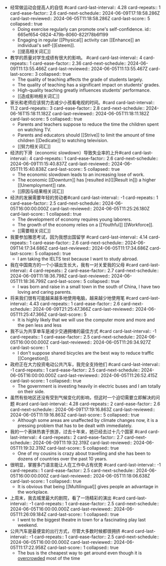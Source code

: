 - 经常做运动会提高人的自信 #card
  card-last-interval:: 4.28
  card-repeats:: 1
  card-ease-factor:: 2.6
  card-next-schedule:: 2024-06-09T17:18:58.286Z
  card-last-reviewed:: 2024-06-05T11:18:58.286Z
  card-last-score:: 5
  collapsed:: true
	- Doing exercise regularly can promote one's self-confidence.
	  id:: 665ef654-0824-479b-8060-822f78b6f199
	- Engaging in regular [[Physical]] activity can [[Enhance]] an individual's self-[[Esteem]].
	- [[提高相关词汇]]
- 教学的质量对学生成绩有很大的影响。 #card
  card-last-interval:: 4
  card-repeats:: 1
  card-ease-factor:: 2.36
  card-next-schedule:: 2024-06-09T11:13:55.466Z
  card-last-reviewed:: 2024-06-05T11:13:55.467Z
  card-last-score:: 3
  collapsed:: true
	- The quality of teaching affects the grade of students largely.
	- The quality of teaching has a significant impact on students' grades.
	- High-quality teaching greatly influences students' performance.
	- [[造成影响相关词汇]]
- 家长和老师应该努力去减少小孩看电视的时间。#card
  card-last-interval:: 11.2
  card-repeats:: 3
  card-ease-factor:: 2.8
  card-next-schedule:: 2024-06-16T15:18:11.182Z
  card-last-reviewed:: 2024-06-05T11:18:11.182Z
  card-last-score:: 5
  collapsed:: true
	- Parents and teachers suppose to reduce the time the children spent on watching TV.
	- Parents and educators should [[Strive]] to limit the amount of time children [[Dedicate]] to watching television.
	- [[努力相关词汇]]
- 经济的下滑（economic slowdown）导致失业率的上升#card
  card-last-interval:: 4
  card-repeats:: 1
  card-ease-factor:: 2.6
  card-next-schedule:: 2024-06-09T11:15:40.837Z
  card-last-reviewed:: 2024-06-05T11:15:40.838Z
  card-last-score:: 5
  collapsed:: true
	- The economic slowdown leads to an increasing lose of work.
	- The economic [[Downturn]] has [resulted in]([[Result in]]) a higher [[Unemployment]] rate.
	- [[原因与结果相关词汇]]
- 经济的发展需要年轻的劳动者#card
  card-last-interval:: -1
  card-repeats:: 1
  card-ease-factor:: 2.5
  card-next-schedule:: 2024-06-05T16:00:00.000Z
  card-last-reviewed:: 2024-06-05T11:25:26.180Z
  card-last-score:: 1
  collapsed:: true
	- The development of economy requires young laborers.
	- The growth of the economy relies on a [[Youthful]] [[Workforce]].
	- [[需要相关词汇]]
- 我要参加雅思考试，因为我想出国留学 #card
  card-last-interval:: 4.14
  card-repeats:: 1
  card-ease-factor:: 2.6
  card-next-schedule:: 2024-06-09T14:17:34.686Z
  card-last-reviewed:: 2024-06-05T11:17:34.686Z
  card-last-score:: 5
  collapsed:: true
	- I am taking the IELTS test because I want to study abroad.
- 我在中国南方的一个小镇出生长大，我有一对关爱我的父母 #card
  card-last-interval:: 4
  card-repeats:: 2
  card-ease-factor:: 2.7
  card-next-schedule:: 2024-06-09T11:18:36.798Z
  card-last-reviewed:: 2024-06-05T11:18:36.799Z
  card-last-score:: 5
  collapsed:: true
	- I was born and raise in a small town in the south of China, I have two loving and caring parents.
- 将来我们很有可能越来越多地使用电脑，越来越少地使用笔 #card
  card-last-interval:: 4.43
  card-repeats:: 1
  card-ease-factor:: 2.6
  card-next-schedule:: 2024-06-09T21:25:47.366Z
  card-last-reviewed:: 2024-06-05T11:25:47.366Z
  card-last-score:: 5
	- It is highly likely that we will use the computer more and more and the pen less and less
- 我不认为共享单车是减少交通拥堵的最佳方式 #card
  card-last-interval:: -1
  card-repeats:: 1
  card-ease-factor:: 2.5
  card-next-schedule:: 2024-06-05T16:00:00.000Z
  card-last-reviewed:: 2024-06-05T11:26:34.927Z
  card-last-score:: 1
	- I don't suppose shared bicycles are the best way to reduce traffic [[Congestion]].
- 政府正在大力投资电动公共汽车，我完全支持他们 #card
  card-last-interval:: -1
  card-repeats:: 1
  card-ease-factor:: 2.5
  card-next-schedule:: 2024-06-05T16:00:00.000Z
  card-last-reviewed:: 2024-06-05T11:26:52.415Z
  card-last-score:: 1
  collapsed:: true
	- The government is investing heavily in electric buses and I am totally on their side.
- 虽然有些地区还没有受到气候变化的影响，但这时一个迫切需要立即解决的问题 #card
  card-last-interval:: 4.28
  card-repeats:: 2
  card-ease-factor:: 2.6
  card-next-schedule:: 2024-06-09T17:19:16.863Z
  card-last-reviewed:: 2024-06-05T11:19:16.863Z
  card-last-score:: 5
  collapsed:: true
	- Although some areas are unaffected by climate changes now, it is a pressing problem that has to be dealt with immediately.
- 我的一个表妹热衷于旅游，过去十年来，她已经去过十几个国家 #card
  card-last-interval:: 4
  card-repeats:: 2
  card-ease-factor:: 2.7
  card-next-schedule:: 2024-06-09T11:19:32.319Z
  card-last-reviewed:: 2024-06-05T11:19:32.319Z
  card-last-score:: 5
  collapsed:: true
	- One of my cousins is crazy about travelling and she has been to dozens of countries over the past 10 years.
- 很明显，掌握多门语言能让人在工作中占有优势 #card
  card-last-interval:: -1
  card-repeats:: 1
  card-ease-factor:: 2.5
  card-next-schedule:: 2024-06-05T16:00:00.000Z
  card-last-reviewed:: 2024-06-05T11:18:06.638Z
  card-last-score:: 1
  collapsed:: true
	- It is obvious that being [[Multilingual]] gives people an advantage in the workplace.
- 上周末，我去城里最大的剧院，看了一场精彩的演出 #card
  card-last-interval:: -1
  card-repeats:: 1
  card-ease-factor:: 2.5
  card-next-schedule:: 2024-06-05T16:00:00.000Z
  card-last-reviewed:: 2024-06-05T11:26:09.184Z
  card-last-score:: 1
  collapsed:: true
	- I went to the biggest theatre in town for a fascinating play last weekend.
- 公共汽车是最便宜的出行方式，尽管大多数时候都很拥挤 #card
  card-last-interval:: -1
  card-repeats:: 1
  card-ease-factor:: 2.5
  card-next-schedule:: 2024-06-05T16:00:00.000Z
  card-last-reviewed:: 2024-06-05T11:17:22.958Z
  card-last-score:: 1
  collapsed:: true
	- The bus is the cheapest way to get around even though it is [overcrowded]([[Overcrowd]]) most of the time